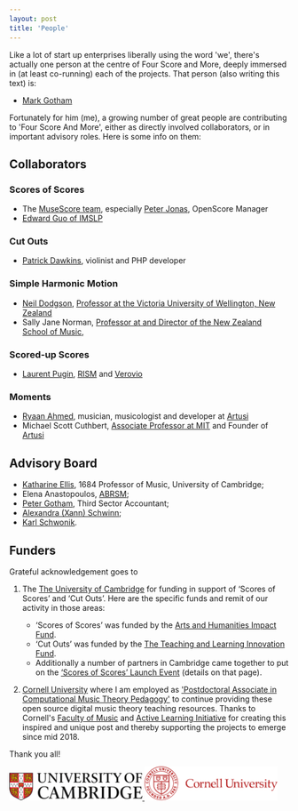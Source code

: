 ```yaml
---
layout: post
title: 'People'
---
```


Like a lot of start up enterprises liberally using the word 'we', there's actually one person
at the centre of Four Score and More, deeply immersed in (at least co-running) each of the projects.
That person (also writing this text) is:
- [Mark Gotham](http://music.cornell.edu/mark-gotham)

Fortunately for him (me), a growing number of great people are contributing to 'Four Score And More',
either as directly involved collaborators, or in important advisory roles.
Here is some info on them:

## Collaborators

### Scores of Scores
- The [MuseScore team](https://musescore.com), especially [Peter Jonas](https://musescore.com/shoogle), OpenScore Manager
- [Edward Guo of IMSLP](http://imslp.org/)

### Cut Outs
- [Patrick Dawkins](https://patrickdawkins.com/), violinist and PHP developer

### Simple Harmonic Motion
- [Neil Dodgson](http://neildodgson.com/), [Professor at the Victoria University of Wellington, New Zealand](https://www.victoria.ac.nz/)
- Sally Jane Norman, [Professor at and Director of the New Zealand School of Music](https://www.victoria.ac.nz/nzsm/about/staff/sallyjane-norman),

### Scored-up Scores
- [Laurent Pugin](https://dblp.uni-trier.de/pers/hd/p/Pugin:Laurent), [RISM](http://rism-ch.org/contact.html) and [Verovio](https://www.verovio.org/index.xhtml)

### Moments
- [Ryaan Ahmed](ryaanahmed.com), musician, musicologist and developer at [Artusi](https://www.artusi.xyz/)
- Michael Scott Cuthbert, [Associate Professor at MIT](https://mta.mit.edu/person/michael-scott-cuthbert) and Founder of [Artusi](https://www.artusi.xyz/)

## Advisory Board
- [Katharine Ellis](https://www.mus.cam.ac.uk/directory/professor-katharine-ellis), 1684 Professor of Music, University of Cambridge;
- Elena Anastopoulos, [ABRSM](https://gb.abrsm.org/en/home);
- [Peter Gotham](https://uk.linkedin.com/in/peter-gotham-54884341), Third Sector Accountant;
- [Alexandra (Xann) Schwinn](http://alexandraschwinn.com/about/);
- [Karl Schwonik](http://www.karlschwonik.com/).

## Funders
Grateful acknowledgement goes to
1. The [The University of Cambridge](https://www.cam.ac.uk/) for funding in support of ‘Scores of Scores’ and ‘Cut Outs’. Here are the specific funds and remit of our activity in those areas:
    - ‘Scores of Scores’ was funded by the [Arts and Humanities Impact Fund](https://www.ahssresearch.group.cam.ac.uk/AH-Impact-Fund).
    - ‘Cut Outs’ was funded by the [The Teaching and Learning Innovation Fund](https://www.cctl.cam.ac.uk/support-and-training/funding/teaching-and-learning-innovation-fund).
    - Additionally a number of partners in Cambridge came together to put on the [‘Scores of Scores’ Launch Event](https://www.bigdata.cam.ac.uk/events/cambridge-big-data-events/2018scores-of-scores2019-possibilities-and-pitfalls-with-musical-corpora) (details on that page).

2. [Cornell University](https://www.cornell.edu/) where I am employed as ['Postdoctoral Associate in Computational Music Theory Pedagogy'](http://music.cornell.edu/mark-gotham) to continue providing these open source digital music theory teaching resources. Thanks to Cornell's [Faculty of Music](http://music.cornell.edu/) and [Active Learning Initiative](http://as.cornell.edu/education-innovation) for creating this inspired and unique post and thereby supporting the projects to emerge since mid 2018.

Thank you all!
<div class="image-collection">
  <a href="https://www.cctl.cam.ac.uk/support-and-training/funding/teaching-and-learning-innovation-fund">
    <img src="/images/Cambridge.jpg" alt="Cambridge logo" width="240">
  </a>
  <a href="http://music.cornell.edu/">
    <img src="/images/Cornell.svg" alt="Cornell logo" width="240">
  </a>
</div>
